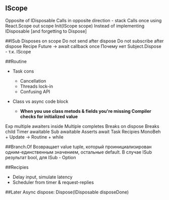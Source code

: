 ## IScope
Opposite of IDisposable
Calls in opposite direction - stack
Calls once
using React.Scope out scope
Init(IScope scope)
Instead of implementing IDisposable [and forgetting to Dispose]

##ISub
Disposes on scope
Do not send after dispose
Do not subscribe after dispose
Recipe
Future -> await
callback once
Почему нет Subject.Dispose  - т.к. IScope

##Routine
* Task cons
  * Cancellation
  * Threads lock-in
  * Confusing API

* Class vs async code block
  * **When you use class metods & fields you're missing Compiler checks for initialized value**

Exp
 multiple awaiters inside
Multiple completes
Breaks on dispose
Breaks child
Timer awaitable
Sub awaitable
Asserts await Task
Recipies
MonoBeh + Update -> Routine + while

##Branch.Of
Возвращает value tuple, который проинициализирован одним-единственным значением, остальные default. В случае ISub результат bool, для ISub<T> - Option<T>

##Recipies
* Delay input, simulate latency
* Scheduler from timer & request-replies

##Later
Async dispose: Dispose(IDisposable disposeDone)